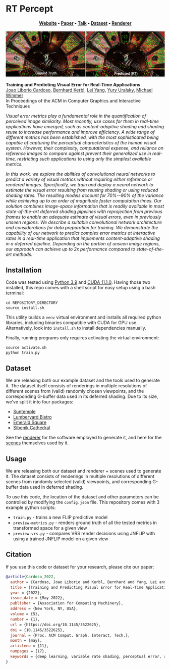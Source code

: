 # RT Percept
<div align="center">
<h4><a href="https://jaliborc.github.io/rt-percept/">Website</a> • <a href="https://jaliborc.github.io/rt-percept/paper.pdf">Paper</a> • <a href="https://www.youtube.com/watch?v=Kb0Gc80YX-Y">Talk</a> • <a href="#dataset">Dataset</a> • <a href="https://github.com/Jaliborc/rt-percept/tree/renderer">Renderer</a>
</div>

![teaser](https://github.com/Jaliborc/rt-percept/blob/website/images/teaser.webp)

**Training and Predicting Visual Error for Real-Time Applications**  
[Joao Liborio Cardoso](https://www.jaliborc.com), [Bernhard Kerbl](https://scholar.google.com/citations?user=jeasMB0AAAAJ), [Lei Yang](https://www.leiy.cc/), [Yury Uralsky](), [Michael Wimmer](https://www.cg.tuwien.ac.at/staff/MichaelWimmer)  
In Proceedings of the ACM in Computer Graphics and Interactive Techniques

*Visual error metrics play a fundamental role in the quantification of perceived image similarity. Most recently, use cases for them in real-time applications have emerged, such as content-adaptive shading and shading reuse to increase performance and improve efficiency. A wide range of different metrics has been established, with the most sophisticated being capable of capturing the perceptual characteristics of the human visual system. However, their complexity, computational expense, and reliance on reference images to compare against prevent their generalized use in real-time, restricting such applications to using only the simplest available metrics.*

*In this work, we explore the abilities of convolutional neural networks to predict a variety of visual metrics without requiring either reference or rendered images. Specifically, we train and deploy a neural network to estimate the visual error resulting from reusing shading or using reduced shading rates. The resulting models account for 70%--90% of the variance while achieving up to an order of magnitude faster computation times. Our solution combines image-space information that is readily available in most state-of-the-art deferred shading pipelines with reprojection from previous frames to enable an adequate estimate of visual errors, even in previously unseen regions. We describe a suitable convolutional network architecture and considerations for data preparation for training. We demonstrate the capability of our network to predict complex error metrics at interactive rates in a real-time application that implements content-adaptive shading in a deferred pipeline. Depending on the portion of unseen image regions, our approach can achieve up to 2x performance compared to state-of-the-art methods.*

## Installation
Code was tested using [Python 3.9](https://www.python.org/downloads/) and [CUDA 11.1.0](https://developer.nvidia.com/cuda-toolkit-archive). Having those two installed, this repo comes with a shell script for easy setup using a bash terminal:

```shell
cd REPOSITORY_DIRECTORY
source install.sh
```

This utility builds a `venv` virtual environment and installs all required python libraries, including binaries compatible with CUDA for GPU use. Alternatively, look into `install.sh` to install dependencies manually.

Finally, running programs only requires activating the virtual environment:

```shell
source activate.sh
python train.py
```

## Dataset
We are releasing both our example dataset and the tools used to generate it. The dataset itself consists of renderings in multiple resolutions of different scenes from (valid) randomly chosen viewpoints, and the corresponding G-buffer data used in its deferred shading. Due to its size, we've split it into four packages:

* [Suntemple](https://researchdata.tuwien.ac.at/records/0rt9q-n2214)
* [Lumberyard Bistro](https://researchdata.tuwien.ac.at/records/73mtg-wxz22)
* [Emerald Square](https://researchdata.tuwien.ac.at/records/qjded-2z765)
* [Sibenik Cathedral](https://researchdata.tuwien.ac.at/records/7qbqh-qjm92)

See the [renderer](https://github.com/Jaliborc/rt-percept/tree/renderer) for the software employed to generate it, and here for the [scenes](https://researchdata.tuwien.ac.at/records/py0ks-zzv95) themselves used by it.

## Usage
We are releasing both our dataset and renderer + scenes used to generate it. The dataset consists of renderings in multiple resolutions of different scenes from randomly selected (valid) viewpoints, and corresponding G-buffer data used in deferred shading.

To use this code, the location of the dataset and other parameters can be controlled by modifying the `config.json` file. This repository comes with 3 example python scripts:
* `train.py` - trains a new FLIP predictive model
* `preview-metrics.py` - renders ground truth of all the tested metrics in transformed space for a given view
* `preview-vrs.py` - compares VRS render decisions using JNFLIP with using a trained JNFLIP  model on a given view

## Citation
If you use this code or dataset for your research, please cite our paper:

```bibtex
@article{Cardoso_2022,
  author = {Cardoso, Joao Liborio and Kerbl, Bernhard and Yang, Lei and Uralsky, Yury and Wimmer, Michael},
  title = {Training and Predicting Visual Error for Real-Time Applications},
  year = {2022},
  issue_date = {May 2022},
  publisher = {Association for Computing Machinery},
  address = {New York, NY, USA},
  volume = {5},
  number = {1},
  url = {https://doi.org/10.1145/3522625},
  doi = {10.1145/3522625},
  journal = {Proc. ACM Comput. Graph. Interact. Tech.},
  month = {may},
  articleno = {11},
  numpages = {17},
  keywords = {deep learning, variable rate shading, perceptual error, real-time}
}
```
